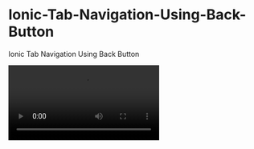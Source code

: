 # Ionic-Tab-Navigation-Using-Back-Button
Ionic Tab Navigation Using Back Button


![](/Screen_Recording_20210405-095659_tab-navigation.mp4)
